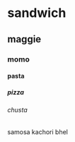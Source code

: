<!DOCTYPE html>
<html lang="en">
<head>
    <title>Ojas Shende CS24159</title>
    <meta charset="UTF-8">
    <meta name="viewport" content="width=device-width, initial-scale=1.0">
   
</head>
<body>
    
<h1> sandwich</h1> 
<h2>maggie</h2>
<h3>momo</h3>
<h4>pasta</h4>
<h5>pizza</h5>
<h6>chusta</h6>
<h7>samosa</h7>
<h8>kachori</h8>
<h9>bhel</h9>

</body>
</html>
